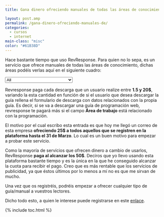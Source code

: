 ```yaml
---
title: Gana dinero ofreciendo manuales de todas las áreas de conocimiento a tus lectores con RevResponse

layout: post.amp
permalink: /gana-dinero-ofreciendo-manuales-de/
categories:
  - cursos
  - internet
main-class: "misc"
color: "#61B38D"
---
```

<div class="separator" >
<a href="https://1.bp.blogspot.com/-uMNh-u1Idaw/T13_vPpxViI/AAAAAAAACNs/7qxqEujKX6U/s1600/refer_badge.png"  ><amp-img on="tap:lightbox1" role="button" tabindex="0" layout="responsive"  height="226" width="300" src="https://1.bp.blogspot.com/-uMNh-u1Idaw/T13_vPpxViI/AAAAAAAACNs/7qxqEujKX6U/s400/refer_badge.png" /></a>
</div>

Hace bastante tiempo que uso RevResponse. Para quien no lo sepa, es un servício que ofrece manuales de todas las áreas de conocimiento, dichas áreas podéis verlas aquí en el siguiente cuadro:

<select><option selected="selected" value="a">All</option><option value="Ag">Agriculture</option><option value="Auto">Automotive</option><option value="Biop">Biotechnology & Pharmaceuticals</option><option value="Comp">Computers</option><option value="Cons">Construction</option><option value="Edu">Education</option><option value="Eng">Engineering</option><option value="Exec">Executive & Management</option><option value="Fi">Finance</option><option value="Foodb">Food & Beverage</option><option value="Govt">Government</option><option value="Heal">Healthcare</option><option value="Hr">Human Resources</option><option value="Ind">Industrial & Manufacturing</option><option value="Info">Information Technology</option><option value="Insur">Insurance</option><option value="Inet">Internet</option><option value="Infodm">IT - Data Management</option><option value="Infosec">IT - Security</option><option value="Infosoft">IT - Software & Development</option><option value="Infostor">IT - Storage</option><option value="Mech">Mechanical / Machine</option><option value="Mect">Meetings & Travel</option><option value="Media">Multimedia</option><option value="Net">Network / Communications</option><option value="Pur">Purchasing & Procurement</option><option value="Retl">Retail</option><option value="Sale">Sales & Marketing</option><option value="Small">Small & Medium Business</option><option value="Tele">Telecom & Wireless</option><option value="Trade">Trade/Professional Services</option><option value="Trans">Transportation & Logistics</option><option value="Util">Utility & Energy</option></select>

Revresponse paga cada descarga que un usuario realize entre **1.5 y 20$**, variando la esta cantidad en función de si el usuario que desea descargar la guía rellena el formulario de descarga con datos relacionados con la propia guía. Es decir, si se va a descargar una guía de programación web, revresponse te pagará más si el campo **Área de trabajo** está relacionado con la programación.

El motivo por el cual escribo esta entrada es que hoy me llegó un correo de esta empresa **ofreciendo 25$ a todos aquellos que se registren en la plataforma hasta el 31 de Marzo**. Lo cual es un buen motivo para empezar a probar este servício.

Como la mayoría de servícios que ofrecen dinero a cambio de usarlos, RevResponse **paga al alcanzar los 50$**. Deciros que yo llevo usando esta plataforma bastante tiempo y es la única en la que he conseguido alcanzar la cuota para recibir el pago. Creo que es más rentable que los servícios de publicidad, ya que éstos últimos por lo menos a mí no es que me sirvan de mucho.

Una vez que os registréis, podréis empezar a ofrecer cualquier tipo de guía/manual a vuestros lectores.

Dicho todo esto, a quien le interese puede registrarse en este [ enlace][1].



 [1]: http://www.revresponse.com/join.php/?refbrand=bashyc-blogspot&invcode;=raf&page;=referral-page

{% include toc.html %}
